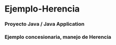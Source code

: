 # Ejemplo-Herencia
### Proyecto Java / Java Application
### Ejemplo concesionaria, manejo de Herencia
